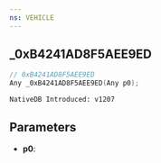 ```yaml
---
ns: VEHICLE
---
```

## _0xB4241AD8F5AEE9ED

```c
// 0xB4241AD8F5AEE9ED
Any _0xB4241AD8F5AEE9ED(Any p0);
```

```
NativeDB Introduced: v1207
```

## Parameters
* **p0**:
